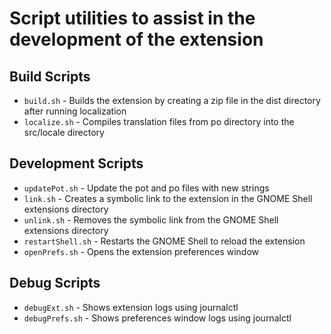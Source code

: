 # Script utilities to assist in the development of the extension

## Build Scripts
- `build.sh` - Builds the extension by creating a zip file in the dist directory after running localization
- `localize.sh` - Compiles translation files from po directory into the src/locale directory

## Development Scripts
- `updatePot.sh` - Update the pot and po files with new strings
- `link.sh` - Creates a symbolic link to the extension in the GNOME Shell extensions directory
- `unlink.sh` - Removes the symbolic link from the GNOME Shell extensions directory
- `restartShell.sh` - Restarts the GNOME Shell to reload the extension
- `openPrefs.sh` - Opens the extension preferences window

## Debug Scripts
- `debugExt.sh` - Shows extension logs using journalctl
- `debugPrefs.sh` - Shows preferences window logs using journalctl
